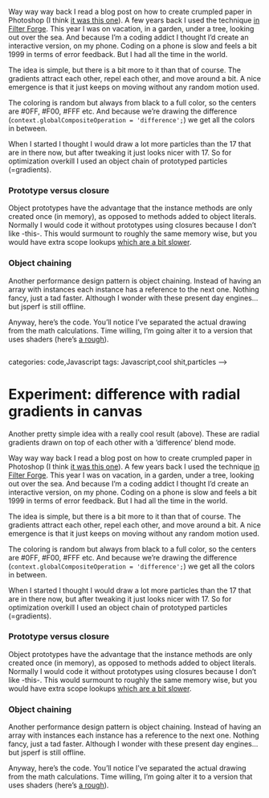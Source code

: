 <!--
  id: 3058
  date: 2016-09-06T15:06:00
  modified: 2017-01-14T13:32:06
  slug: experiment-radialdifference
  type: post
  excerpt: <p>Another pretty simple idea with a really cool result (above). These are radial gradients drawn on top of each other with a &#8216;difference&#8217; blend mode.</p> 
  content: <p>Another pretty simple idea with a really cool result (above). These are radial gradients drawn on top of each other with a &#8216;difference&#8217; blend mode.</p> <p><!--more--></p> <p>Way way way back I read a blog post on how to create crumpled paper in Photoshop (I think <a href="http://www.myjanee.com/tuts/crumple/crumple.htm">it was this one</a>). A few years back I used the technique <a href="https://www.filterforge.com/filters/8780.html">in Filter Forge</a>. This year I was on vacation, in a garden, under a tree, looking out over the sea. And because I&#8217;m a coding addict I thought I&#8217;d create an interactive version, on my phone. Coding on a phone is slow and feels a bit 1999 in terms of error feedback. But I had all the time in the world.</p> <p>The idea is simple, but there is a bit more to it than that of course. The gradients attract each other, repel each other, and move around a bit. A nice emergence is that it just keeps on moving without any random motion used.</p> <p>The coloring is random but always from black to a full color, so the centers are #0FF, #F00, #FFF etc. And because we&#8217;re drawing the difference (<code>context.globalCompositeOperation = 'difference';</code>) we get all the colors in between.</p> <p>When I started I thought I would draw a lot more particles than the 17 that are in there now, but after tweaking it just looks nicer with 17. So for optimization overkill I used an object chain of prototyped particles (=gradients).</p> <h3>Prototype versus closure</h3> <p>Object prototypes have the advantage that the instance methods are only created once (in memory), as opposed to methods added to object literals. Normally I would code it without prototypes using closures because I don&#8217;t like -this-. This would surmount to roughly the same memory wise, but you would have extra scope lookups <a href="http://marijnhaverbeke.nl/blog/closure-vs-object-performance.html">which are a bit slower</a>.</p> <h3>Object chaining</h3> <p>Another performance design pattern is object chaining. Instead of having an array with instances each instance has a reference to the next one. Nothing fancy, just a tad faster. Although I wonder with these present day engines&#8230; but jsperf is still offline.</p> <p>Anyway, here&#8217;s the code. You&#8217;ll notice I&#8217;ve separated the actual drawing from the math calculations. Time willing, I&#8217;m going alter it to a version that uses shaders (here&#8217;s <a href="https://www.shadertoy.com/view/4lyGzh">a rough</a>). </p> <pre><code data-language="javascript" data-src="/wordpress/wp-content/themes/sjeiti/static/experiment/radialdifference.js"></code></pre> 
  categories: code,Javascript
  tags: Javascript,cool shit,particles
-->

# Experiment: difference with radial gradients in canvas

<p>Another pretty simple idea with a really cool result (above). These are radial gradients drawn on top of each other with a &#8216;difference&#8217; blend mode.</p>
<p><!--more--></p>
<p>Way way way back I read a blog post on how to create crumpled paper in Photoshop (I think <a href="http://www.myjanee.com/tuts/crumple/crumple.htm">it was this one</a>). A few years back I used the technique <a href="https://www.filterforge.com/filters/8780.html">in Filter Forge</a>. This year I was on vacation, in a garden, under a tree, looking out over the sea. And because I&#8217;m a coding addict I thought I&#8217;d create an interactive version, on my phone. Coding on a phone is slow and feels a bit 1999 in terms of error feedback. But I had all the time in the world.</p>
<p>The idea is simple, but there is a bit more to it than that of course. The gradients attract each other, repel each other, and move around a bit. A nice emergence is that it just keeps on moving without any random motion used.</p>
<p>The coloring is random but always from black to a full color, so the centers are #0FF, #F00, #FFF etc. And because we&#8217;re drawing the difference (<code>context.globalCompositeOperation = 'difference';</code>) we get all the colors in between.</p>
<p>When I started I thought I would draw a lot more particles than the 17 that are in there now, but after tweaking it just looks nicer with 17. So for optimization overkill I used an object chain of prototyped particles (=gradients).</p>
<h3>Prototype versus closure</h3>
<p>Object prototypes have the advantage that the instance methods are only created once (in memory), as opposed to methods added to object literals. Normally I would code it without prototypes using closures because I don&#8217;t like -this-. This would surmount to roughly the same memory wise, but you would have extra scope lookups <a href="http://marijnhaverbeke.nl/blog/closure-vs-object-performance.html">which are a bit slower</a>.</p>
<h3>Object chaining</h3>
<p>Another performance design pattern is object chaining. Instead of having an array with instances each instance has a reference to the next one. Nothing fancy, just a tad faster. Although I wonder with these present day engines&#8230; but jsperf is still offline.</p>
<p>Anyway, here&#8217;s the code. You&#8217;ll notice I&#8217;ve separated the actual drawing from the math calculations. Time willing, I&#8217;m going alter it to a version that uses shaders (here&#8217;s <a href="https://www.shadertoy.com/view/4lyGzh">a rough</a>). </p>
<pre><code data-language="javascript" data-src="/wordpress/wp-content/themes/sjeiti/static/experiment/radialdifference.js"></code></pre>

